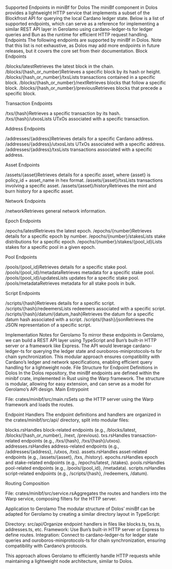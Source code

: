 Supported Endpoints in miniBf for Dolos
The miniBf component in Dolos provides a lightweight HTTP service that implements a subset of the Blockfrost API for querying the local Cardano ledger state. Below is a list of supported endpoints, which can serve as a reference for implementing a similar REST API layer in Gerolamo using cardano-ledger-ts for ledger queries and Bun as the runtime for efficient HTTP request handling.
Endpoints
The following endpoints are supported by miniBf in Dolos. Note that this list is not exhaustive, as Dolos may add more endpoints in future releases, but it covers the core set from their documentation.
Block Endpoints

/blocks/latestRetrieves the latest block in the chain.
/blocks/{hash_or_number}Retrieves a specific block by its hash or height.
/blocks/{hash_or_number}/txsLists transactions contained in a specific block.
/blocks/{hash_or_number}/nextRetrieves blocks that follow a specific block.
/blocks/{hash_or_number}/previousRetrieves blocks that precede a specific block.

Transaction Endpoints

/txs/{hash}Retrieves a specific transaction by its hash.
/txs/{hash}/utxosLists UTxOs associated with a specific transaction.

Address Endpoints

/addresses/{address}Retrieves details for a specific Cardano address.
/addresses/{address}/utxosLists UTxOs associated with a specific address.
/addresses/{address}/txsLists transactions associated with a specific address.

Asset Endpoints

/assets/{asset}Retrieves details for a specific asset, where {asset} is policy_id + asset_name in hex format.
/assets/{asset}/txsLists transactions involving a specific asset.
/assets/{asset}/historyRetrieves the mint and burn history for a specific asset.

Network Endpoints

/networkRetrieves general network information.

Epoch Endpoints

/epochs/latestRetrieves the latest epoch.
/epochs/{number}Retrieves details for a specific epoch by number.
/epochs/{number}/stakesLists stake distributions for a specific epoch.
/epochs/{number}/stakes/{pool_id}Lists stakes for a specific pool in a given epoch.

Pool Endpoints

/pools/{pool_id}Retrieves details for a specific stake pool.
/pools/{pool_id}/metadataRetrieves metadata for a specific stake pool.
/pools/{pool_id}/updatesLists updates for a specific stake pool.
/pools/metadataRetrieves metadata for all stake pools in bulk.

Script Endpoints

/scripts/{hash}Retrieves details for a specific script.
/scripts/{hash}/redeemersLists redeemers associated with a specific script.
/scripts/{hash}/datum/{datum_hash}Retrieves the datum for a specific datum hash associated with a script.
/scripts/{hash}/jsonRetrieves the JSON representation of a specific script.

Implementation Notes for Gerolamo
To mirror these endpoints in Gerolamo, we can build a REST API layer using TypeScript and Bun’s built-in HTTP server or a framework like Express. The API would leverage cardano-ledger-ts for querying the ledger state and ouroboros-miniprotocols-ts for chain synchronization. This modular approach ensures compatibility with Cardano’s ledger and network specifications, enabling efficient query handling for a lightweight node.
File Structure for Endpoint Definitions in Dolos
In the Dolos repository, the miniBf endpoints are defined within the minibf crate, implemented in Rust using the Warp framework. The structure is modular, allowing for easy extension, and can serve as a model for Gerolamo’s API design.
Main Entrypoint

File: crates/minibf/src/main.rsSets up the HTTP server using the Warp framework and loads the routes.

Endpoint Handlers
The endpoint definitions and handlers are organized in the crates/minibf/src/api/ directory, split into modular files:

blocks.rsHandles block-related endpoints (e.g., /blocks/latest, /blocks/{hash_or_number}, /next, /previous).
txs.rsHandles transaction-related endpoints (e.g., /txs/{hash}, /txs/{hash}/utxos).
addresses.rsHandles address-related endpoints (e.g., /addresses/{address}, /utxos, /txs).
assets.rsHandles asset-related endpoints (e.g., /assets/{asset}, /txs, /history).
epochs.rsHandles epoch and stake-related endpoints (e.g., /epochs/latest, /stakes).
pools.rsHandles pool-related endpoints (e.g., /pools/{pool_id}, /metadata).
scripts.rsHandles script-related endpoints (e.g., /scripts/{hash}, /redeemers, /datum).

Routing Composition

File: crates/minibf/src/service.rsAggregates the routes and handlers into the Warp service, composing filters for the HTTP server.

Application to Gerolamo
The modular structure of Dolos’ miniBf can be adapted for Gerolamo by creating a similar directory layout in TypeScript:

Directory: src/api/Organize endpoint handlers in files like blocks.ts, txs.ts, addresses.ts, etc.
Framework: Use Bun’s built-in HTTP server or Express to define routes.
Integration: Connect to cardano-ledger-ts for ledger state queries and ouroboros-miniprotocols-ts for chain synchronization, ensuring compatibility with Cardano’s protocols.

This approach allows Gerolamo to efficiently handle HTTP requests while maintaining a lightweight node architecture, similar to Dolos.